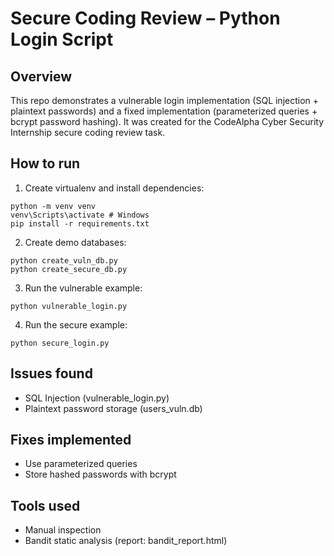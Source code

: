 # Secure Coding Review – Python Login Script

## Overview
This repo demonstrates a vulnerable login implementation (SQL injection + plaintext passwords) and a fixed implementation (parameterized queries + bcrypt password hashing). It was created for the CodeAlpha Cyber Security Internship secure coding review task.

## How to run
1. Create virtualenv and install dependencies:

```
python -m venv venv
venv\Scripts\activate # Windows
pip install -r requirements.txt
```


2. Create demo databases:

```
python create_vuln_db.py
python create_secure_db.py
```

3. Run the vulnerable example:

```
python vulnerable_login.py
```

4. Run the secure example:

```
python secure_login.py
```

## Issues found
- SQL Injection (vulnerable_login.py)
- Plaintext password storage (users_vuln.db)

## Fixes implemented
- Use parameterized queries
- Store hashed passwords with bcrypt

## Tools used
- Manual inspection
- Bandit static analysis (report: bandit_report.html)

